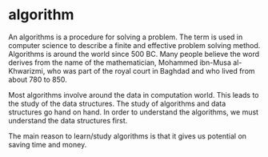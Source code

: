 # algorithm
An algorithms is a procedure for solving a problem. The term is used in computer science to describe a finite and effective problem
solving method. Algorithms is around the world since 500 BC. Many people believe the word derives from the name of the mathematician, 
Mohammed ibn-Musa al-Khwarizmi, who was part of the royal court in Baghdad and who lived from about 780 to 850.

Most algorithms involve around the data in computation world. This leads to the study of the data structures. The study of algorithms
and data structures go hand on hand. In order to understand the algorithms, we must understand the data structures first. 

The main reason to learn/study algorithms is that it gives us potential on saving time and money. 
